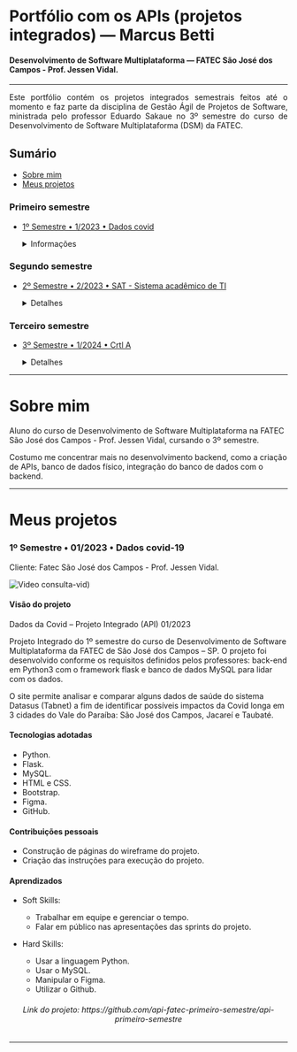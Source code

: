 # Portfólio com os APIs (projetos integrados) — Marcus Betti
<h4>Desenvolvimento de Software Multiplataforma — FATEC São José dos Campos - Prof. Jessen Vidal.</h4> 

---

<p align="justify">Este portfólio contém os projetos integrados semestrais feitos até o momento e faz parte da disciplina de Gestão Ágil de Projetos de Software, ministrada pelo professor Eduardo Sakaue no 3º semestre do curso de Desenvolvimento de Software Multiplataforma (DSM) da FATEC.</p>

## Sumário

- [Sobre mim](#sobre-mim)
- [Meus projetos](#meus-projetos)

### Primeiro semestre

- [1º Semestre • 1/2023 • Dados covid](#1º-semestre--012023--dados-covid-19)
  <details>
    <summary>Informações</summary>
  
    - [Visão do projeto](#visão-do-projeto)
    - [Tecnologias adotadas](#tecnologias-adotadas)
    - [Contribuições pessoais](#contribuições-pessoais)
    - [Aprendizados](#aprendizados)
  </details>

### Segundo semestre

- [2º Semestre • 2/2023 • SAT - Sistema acadêmico de TI](#2º-semestre--22023--sat---sistema-acadêmico-de-ti)
  <details>
    <summary>Detalhes</summary>
  
    - [Visão do projeto](#visão-do-projeto-1)
    - [Tecnologias adotadas](#tecnologias-adotadas-1)
    - [Contribuições pessoais](#contribuições-pessoais-1)
    - [Aprendizados](#aprendizados-1)
  </details>

### Terceiro semestre

- [3º Semestre • 1/2024 • Crtl A](#3º-semestre--32024--crtl-a)
  <details>
    <summary>Detalhes</summary>
  
    - [Visão do projeto](#visão-do-projeto-2)
    - [Tecnologias adotadas](#tecnologias-adotadas-2)
    - [Contribuições pessoais](#contribuições-pessoais-2)
    - [Aprendizados](#aprendizados-2)
  </details>

---

# Sobre mim

<p>Aluno do curso de Desenvolvimento de Software Multiplataforma na FATEC São José dos Campos - Prof. Jessen Vidal, cursando o 3º semestre.</p>
<p>Costumo me concentrar mais no desenvolvimento backend, como a criação de APIs, banco de dados físico, integração do banco de dados com o backend.</p>


---

# Meus projetos

### 1º Semestre • 01/2023 • Dados covid-19

Cliente: Fatec São José dos Campos - Prof. Jessen Vidal.

![Video consulta-vid](https://github.com/api-fatec-primeiro-semestre/api-primeiro-semestre/blob/main/Wireframe.gif))

#### Visão do projeto

Dados da Covid – Projeto Integrado (API) 01/2023


<p>Projeto Integrado do 1º semestre do curso de Desenvolvimento de Software Multiplataforma da FATEC de São José dos Campos – SP. 
O projeto foi desenvolvido conforme os requisitos definidos pelos professores: back-end em Python3 com o framework flask e banco de dados MySQL para lidar com os dados.</p>
<p>O site permite analisar e comparar alguns dados de saúde do sistema Datasus (Tabnet) a fim de identificar possíveis impactos da Covid longa em 3 cidades do Vale do Paraíba: São José dos Campos, Jacareí e Taubaté. 
</p>

#### Tecnologias adotadas

- Python.
- Flask.
- MySQL.
- HTML e CSS.
- Bootstrap.
- Figma.
- GitHub.

#### Contribuições pessoais

- Construção de páginas do wireframe do projeto.
- Criação das instruções para execução do projeto.

#### Aprendizados

- Soft Skills:
  - Trabalhar em equipe e gerenciar o tempo.
  - Falar em público nas apresentações das sprints do projeto.

- Hard Skills:
  - Usar a linguagem Python.
  - Usar o MySQL.
  - Manipular o Figma.
  - Utilizar o Github.
 

<h6 align="center"> Link do projeto: https://github.com/api-fatec-primeiro-semestre/api-primeiro-semestre </h6>

---
